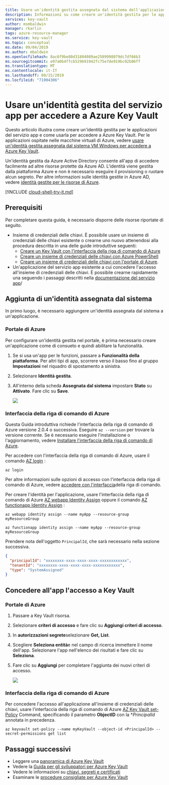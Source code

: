 ```yaml
---
title: Usare un'identità gestita assegnata dal sistema dell'applicazione del servizio app per accedere Azure Key Vault
description: Informazioni su come creare un'identità gestita per le applicazioni del servizio app e su come usarla per accedere a Azure Key Vault
services: key-vault
author: msmbaldwin
manager: rkarlin
tags: azure-resource-manager
ms.service: key-vault
ms.topic: conceptual
ms.date: 09/04/2019
ms.author: mbaldwin
ms.openlocfilehash: 8ac6f9be80d31804089ae2589998079dc7df66b3
ms.sourcegitcommit: e97a0b4ffcb529691942fc75e7de919bc02b06ff
ms.translationtype: MT
ms.contentlocale: it-IT
ms.lasthandoff: 09/15/2019
ms.locfileid: "71004306"
---
```

# <a name="use-an-app-service-managed-identity-to-access-azure-key-vault"></a>Usare un'identità gestita del servizio app per accedere a Azure Key Vault 

Questo articolo illustra come creare un'identità gestita per le applicazioni del servizio app e come usarla per accedere a Azure Key Vault. Per le applicazioni ospitate nelle macchine virtuali di Azure, vedere [usare un'identità gestita assegnata dal sistema VM Windows per accedere a Azure Key Vault](../active-directory/managed-identities-azure-resources/tutorial-windows-vm-access-nonaad.md). 

Un'identità gestita da Azure Active Directory consente all'app di accedere facilmente ad altre risorse protette da Azure AD. L'identità viene gestita dalla piattaforma Azure e non è necessario eseguire il provisioning o ruotare alcun segreto. Per altre informazioni sulle identità gestite in Azure AD, vedere [identità gestite per le risorse di Azure](../active-directory/managed-identities-azure-resources/overview.md). 

[!INCLUDE [cloud-shell-try-it.md](../../includes/cloud-shell-try-it.md)]

## <a name="prerequisites"></a>Prerequisiti 

Per completare questa guida, è necessario disporre delle risorse riportate di seguito. 

- Insieme di credenziali delle chiavi. È possibile usare un insieme di credenziali delle chiavi esistente o crearne uno nuovo attenendosi alla procedura descritta in una delle guide introduttive seguenti:
   - [Creare un Key Vault con l'interfaccia della riga di comando di Azure](quick-create-cli.md)
   - [Creare un insieme di credenziali delle chiavi con Azure PowerShell](quick-create-powershell.md)
   - [Creare un insieme di credenziali delle chiavi con l'portale di Azure](quick-create-portal.md).
- Un'applicazione del servizio app esistente a cui concedere l'accesso all'insieme di credenziali delle chiavi. È possibile crearne rapidamente una seguendo i passaggi descritti nella [documentazione del servizio app](../app-service/overview.md)/


## <a name="adding-a-system-assigned-identity"></a>Aggiunta di un'identità assegnata dal sistema 

In primo luogo, è necessario aggiungere un'identità assegnata dal sistema a un'applicazione. 
 
### <a name="azure-portal"></a>Portale di Azure 

Per configurare un'identità gestita nel portale, è prima necessario creare un'applicazione come di consueto e quindi abilitare la funzionalità. 

1. Se si usa un'app per le funzioni, passare a **Funzionalità della piattaforma**. Per altri tipi di app, scorrere verso il basso fino al gruppo **Impostazioni** nel riquadro di spostamento a sinistra. 

1. Selezionare **Identità gestita**. 

1. All'interno della scheda **Assegnata dal sistema** impostare **Stato** su **Attivato**. Fare clic su **Save**. 

    ![](./media/managed-identity-system-assigned.png)

### <a name="azure-cli"></a>Interfaccia della riga di comando di Azure

Questa Guida introduttiva richiede l'interfaccia della riga di comando di Azure versione 2.0.4 o successiva. Eseguire `az --version` per trovare la versione corrente. Se è necessario eseguire l'installazione o l'aggiornamento, vedere [Installare l'interfaccia della riga di comando di Azure](/cli/azure/install-azure-cli?view=azure-cli-latest). 

Per accedere con l'interfaccia della riga di comando di Azure, usare il comando [AZ login](/cli/azure/reference-index?view=azure-cli-latest#az-login) :

```azurecli-interactive
az login
```

Per altre informazioni sulle opzioni di accesso con l'interfaccia della riga di comando di Azure, vedere [accedere con l'interfaccia](/cli/azure/authenticate-azure-cli?view=azure-cli-latest)della riga di comando. 

Per creare l'identità per l'applicazione, usare l'interfaccia della riga di comando di Azure [AZ webapp Identity Assign](/cli/azure/webapp/identity?view=azure-cli-latest#az-webapp-identity-assign) oppure il comando [AZ functionapp Identity Assign](/cli/azure/functionapp/identity?view=azure-cli-latest#az-functionapp-identity-assign) :


```azurecli-interactive
az webapp identity assign --name myApp --resource-group myResourceGroup
```

```azurecli-interactive
az functionapp identity assign --name myApp --resource-group myResourceGroup
```

Prendere nota dell'oggetto `PrincipalId`, che sarà necessario nella sezione successiva.

```json
{
  "principalId": "xxxxxxxx-xxxx-xxxx-xxxx-xxxxxxxxxxxx",
  "tenantId": "xxxxxxxx-xxxx-xxxx-xxxx-xxxxxxxxxxxx",
  "type": "SystemAssigned"
}
```
## <a name="grant-your-app-access-to-key-vault"></a>Concedere all'app l'accesso a Key Vault 

### <a name="azure-portal"></a>Portale di Azure

1.  Passare a Key Vault risorsa. 

1.  Selezionare **criteri di accesso** e fare clic su **Aggiungi criteri di accesso**. 

1.  In **autorizzazioni segrete**selezionare **Get, List**. 

1.  Scegliere **Seleziona entità**e nel campo di ricerca immettere il nome dell'app.  Selezionare l'app nell'elenco dei risultati e fare clic su **Seleziona**. 

1.  Fare clic su **Aggiungi** per completare l'aggiunta dei nuovi criteri di accesso.

    ![](./media/managed-identity-access-policy.png)

### <a name="azure-cli"></a>Interfaccia della riga di comando di Azure

Per concedere l'accesso all'applicazione all'insieme di credenziali delle chiavi, usare l'interfaccia della riga di comando di Azure [AZ Key Vault set-Policy](/cli/azure/keyvault?view=azure-cli-latest#az-keyvault-set-policy) Command, specificando il parametro **ObjectID** con la **PrincipalId* annotata in precedenza.

```azurecli-interactive
az keyvault set-policy --name myKeyVault --object-id <PrincipalId> --secret-permissions get list 
```

## <a name="next-steps"></a>Passaggi successivi

- Leggere una [panoramica di Azure Key Vault](key-vault-overview.md)
- Vedere la [Guida per gli sviluppatori per Azure Key Vault](key-vault-developers-guide.md)
- Vedere le informazioni su [chiavi, segreti e certificati](about-keys-secrets-and-certificates.md)
- Esaminare le [procedure consigliate per Azure Key Vault](key-vault-best-practices.md)
